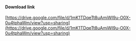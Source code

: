 #### Download link
[https://drive.google.com/file/d/1mK1TDqeTt8uAmiWl9u-O0X-0u4tphaWm/view?usp=sharing](https://drive.google.com/file/d/1mK1TDqeTt8uAmiWl9u-O0X-0u4tphaWm/view?usp=sharing)
